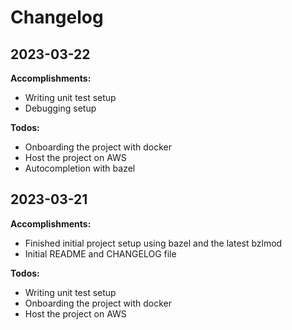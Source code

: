 # Changelog

## 2023-03-22

**Accomplishments:**

- Writing unit test setup
- Debugging setup

**Todos:**

- Onboarding the project with docker
- Host the project on AWS
- Autocompletion with bazel


## 2023-03-21

**Accomplishments:**

- Finished initial project setup using bazel and the latest bzlmod
- Initial README and CHANGELOG file

**Todos:**

- Writing unit test setup
- Onboarding the project with docker
- Host the project on AWS

